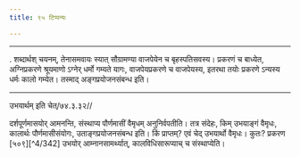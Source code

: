 ```yaml
---
title: ९५ टिप्पन्यः

---
```


[^4/341]: E1 gibt śabdārthenety arthaḥ in Klammern

____________________________________________


. शब्दार्थश् चयनम्, तेनासमवायः स्यात् सौग्रामण्या वाजपेयेन च बृहस्पतिसवस्य। प्रकरणं च बाध्येत, अग्निप्रकरणे श्रूयमाणो ऽग्नेर् धर्मो गम्यते यागः, वाजपेयप्रकरणे च वाजपेयस्य, इतरथा तयोः प्रकरणे ऽन्यस्य धर्मः कालो गम्येत। तस्माद् अङ्गप्रयोजनसंबन्ध इति।


____________________________________________


उभयार्थम् इति चेत्/७४.३.३२//

दर्शपूर्णमासयोर् आमनन्ति, संस्थाप्य पौर्णमासीं वैमृधम् अनुनिर्वपतीति। तत्र संदेहः, किम् उभयाङ्गं वैमृधः, कालार्थः पौर्णमासीसंयोगः, उताङ्गप्रयोजनसंबन्ध इति। किं प्राप्तम्? एवं चेद् उभयार्थो वैमृधः। कुतः? प्रकरण [५०९][^4/342] उभयोर् आम्नानसामर्थ्यात्, कालविधिसारूप्याच् च संस्थाप्येति।
